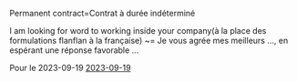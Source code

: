 
Permanent contract=Contrat à durée indéterminé

I am looking for word to working inside your company(à la place des formulations flanflan à la française) ~= Je vous agrée mes meilleurs ..., en espérant une réponse favorable ...


Pour le 2023-09-19
[2023-09-19](/English/homework/2023-09-19.md)







